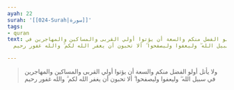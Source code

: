 ```yaml
---
ayah: 22
surah: '[[024-Surah|سورة]]'
tags:
- quran
text: ولا يأتل أولو الفضل منكم والسعة أن يؤتوا أولي القربى والمساكين والمهاجرين في
  سبيل الله ۖ وليعفوا وليصفحوا ۗ ألا تحبون أن يغفر الله لكم ۗ والله غفور رحيم

---
```

> ولا يأتل أولو الفضل منكم والسعة أن يؤتوا أولي القربى والمساكين والمهاجرين في سبيل الله ۖ وليعفوا وليصفحوا ۗ ألا تحبون أن يغفر الله لكم ۗ والله غفور رحيم
